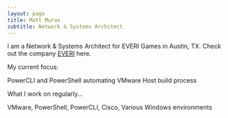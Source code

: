 ```yaml
---
layout: page
title: Matt Muras
subtitle: Network & Systems Architect
---
```


I am a Network & Systems Architect for EVERI Games in Austin, TX.  Check out the company [EVERI](http://www.everi.com) here.

My current focus:

PowerCLI and PowerShell automating VMware Host build process

What I work on regularly...

VMware, PowerShell, PowerCLI, Cisco, Various Windows environments
